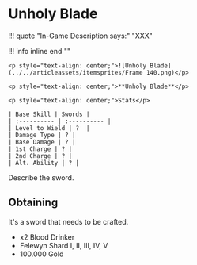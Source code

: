 # Unholy Blade

!!! quote "In-Game Description says:"
    "XXX"

!!! info inline end ""

    <p style="text-align: center;">![Unholy Blade](../../articleassets/itemsprites/Frame 140.png)</p>

    <p style="text-align: center;">**Unholy Blade**</p>

    <p style="text-align: center;">Stats</p>

    | Base Skill | Swords |
    | :---------- | :---------- |
    | Level to Wield | ?  |
    | Damage Type | ? |
    | Base Damage | ? |
    | 1st Charge | ? |
    | 2nd Charge | ? |
    | Alt. Ability | ? |

Describe the sword.

## Obtaining
It's a sword that needs to be crafted.
* x2 Blood Drinker
* Felewyn Shard I, II, III, IV, V
* 100.000 Gold